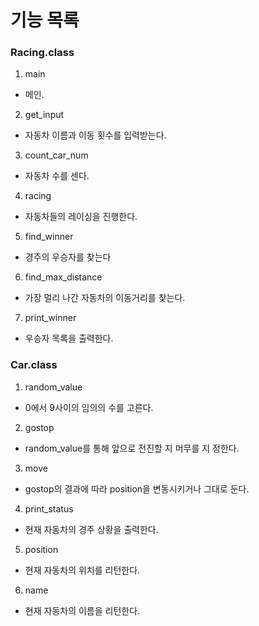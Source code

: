 <h1>기능 목록</h1>

<h3>Racing.class</h3>

1. main
 - 메인.
 
2. get_input
 - 자동차 이름과 이동 횟수를 입력받는다.
 
3. count_car_num
 - 자동차 수를 센다.

4. racing
 - 자동차들의 레이싱을 진행한다.

5. find_winner
 - 경주의 우승자를 찾는다
 
6. find_max_distance
 - 가장 멀리 나간 자동차의 이동거리를 찾는다.

7. print_winner
 - 우승자 목록을 출력한다.
 
<h3>Car.class</h3>

1. random_value
 - 0에서 9사이의 임의의 수를 고른다.

2. gostop
 - random_value를 통해 앞으로 전진할 지 머무를 지 정한다.
 
3. move
 - gostop의 결과에 따라 position을 변동시키거나 그대로 둔다.

4. print_status
 - 현재 자동차의 경주 상황을 출력한다.

5. position
 - 현재 자동차의 위치를 리턴한다.
 
6. name
 - 현재 자동차의 이름을 리턴한다.
